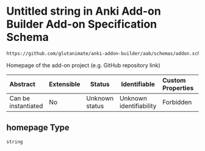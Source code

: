 # Untitled string in Anki Add-on Builder Add-on Specification Schema

```txt
https://github.com/glutanimate/anki-addon-builder/aab/schemas/addon.schema.json#/properties/homepage
```

Homepage of the add-on project (e.g. GitHub repository link)


| Abstract            | Extensible | Status         | Identifiable            | Custom Properties | Additional Properties | Access Restrictions | Defined In                                                                        |
| :------------------ | ---------- | -------------- | ----------------------- | :---------------- | --------------------- | ------------------- | --------------------------------------------------------------------------------- |
| Can be instantiated | No         | Unknown status | Unknown identifiability | Forbidden         | Allowed               | none                | [addon.schema.json\*](../../aab/schemas/addon.schema.json "open original schema") |

## homepage Type

`string`
